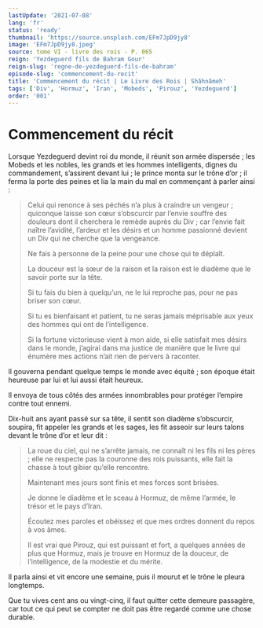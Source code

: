 ```yaml
---
lastUpdate: '2021-07-08'
lang: 'fr'
status: 'ready'
thumbnail: 'https://source.unsplash.com/EFm7JpD9jy8'
image: 'EFm7JpD9jy8.jpeg'
source: tome VI - livre des rois - P. 065
reign: 'Yezdeguerd fils de Bahram Gour'
reign-slug: 'regne-de-yezdeguerd-fils-de-bahram'
episode-slug: 'commencement-du-recit'
title: 'Commencement du récit | Le Livre des Rois | Shâhnâmeh'
tags: ['Div', 'Hormuz', 'Iran', 'Mobeds', 'Pirouz', 'Yezdeguerd']
order: '001'
---
```


<!-- LTeX: language=fr -->

# Commencement du récit

Lorsque Yezdeguerd devint roi du monde, il réunit son armée dispersée ; les Mobeds et les nobles, les grands et les hommes intelligents, dignes du commandement, s’assirent devant lui ; le prince monta sur le trône d’or ; il ferma la porte des peines et lia la main du mal en commençant à parler ainsi :

> Celui qui renonce à ses péchés n’a plus à craindre un vengeur ; quiconque laisse son cœur s’obscurcir par l’envie souffre des douleurs dont il cherchera le remède auprès du Div ; car l’envie fait naître l’avidité, l’ardeur et les désirs et un homme passionné devient un Div qui ne cherche que la vengeance.
>
> Ne fais à personne de la peine pour une chose qui te déplaît.
>
> La douceur est la sœur de la raison et la raison est le diadème que le savoir porte sur la tête.
>
> Si tu fais du bien à quelqu’un, ne le lui reproche pas, pour ne pas briser son cœur.
>
> Si tu es bienfaisant et patient, tu ne seras jamais méprisable aux yeux des hommes qui ont de l’intelligence.
>
> Si la fortune victorieuse vient à mon aide, si elle satisfait mes désirs dans le monde, j’agirai dans ma justice de manière que le livre qui énumère mes actions n’ait rien de pervers à raconter.

Il gouverna pendant quelque temps le monde avec équité ; son époque était heureuse par lui et lui aussi était heureux.

Il envoya de tous côtés des armées innombrables pour protéger l’empire contre tout ennemi.

Dix-huit ans ayant passé sur sa tête, il sentit son diadème s’obscurcir, soupira, fit appeler les grands et les sages, les fit asseoir sur leurs talons devant le trône d’or et leur dit :

> La roue du ciel, qui ne s’arrête jamais, ne connaît ni les fils ni les pères ; elle ne respecte pas la couronne des rois puissants, elle fait la chasse à tout gibier qu’elle rencontre.
>
> Maintenant mes jours sont finis et mes forces sont brisées.
>
> Je donne le diadème et le sceau à Hormuz, de même l’armée, le trésor et le pays d’Iran.
>
> Écoutez mes paroles et obéissez et que mes ordres donnent du repos à vos âmes.
>
> Il est vrai que Pirouz, qui est puissant et fort, a quelques années de plus que Hormuz, mais je trouve en Hormuz de la douceur, de l’intelligence, de la modestie et du mérite.

Il parla ainsi et vit encore une semaine, puis il mourut et le trône le pleura longtemps.

Que tu vives cent ans ou vingt-cinq, il faut quitter cette demeure passagère, car tout ce qui peut se compter ne doit pas être regardé comme une chose durable.
